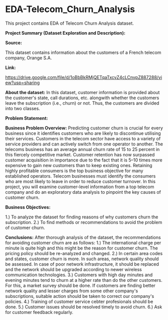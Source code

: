 # EDA-Telecom_Churn_Analysis
This project contains EDA of Telecom Churn Analysis dataset.

**Project Summary (Dataset Exploration and Description):**

**Source:**

This dataset contains information about the customers of a French telecom company, Orange S.A.

**Link:**

https://drive.google.com/file/d/1oBbBkRMjQETqaTxcvZ4cLCnvpZ887288/view?usp=sharing


**About the dataset:**
In this dataset, customer information is provided about the customer's state, call durations, etc. alongwith whether the customers leave the subscription (i.e., churn) or not. Thus, the customers are divided into two classes.


**Problem Statement:**

**Business Problem Overview:**
Predicting customer churn is crucial for every business since it identifies customers who are likely to discontinue utilising their services. Customers in the telecom sector have access to a variety of service providers and can actively switch from one operator to another. The telecoms business has an average annual churn rate of 15 to 25 percent in this fiercely competitive market. Customer retention has now surpassed customer acquisition in importance due to the fact that it is 5–10 times more expensive to gain new customers than to keep existing ones.
Retaining highly profitable consumers is the top business objective for many established operators. Telecom businesses must identify the consumers who are most likely to leave in order to reduce customer turnover. In this project, you will examine customer-level information from a top telecom company and do an exploratory data analysis to pinpoint the key causes of customer churn.


**Business Objectives:**

1.) To analyze the dataset for finding reasons of why customers churn the subscription.
2.) To find methods or recommendations to avoid the problem of customer churn.

**Conclusions:**
After thorough analysis of the dataset, the recommendations for avoiding customer churn are as follows: 1.) The international charge per minute is quite high and this might be the reason for customer churn. The pricing policy should be re-analyzed and changed.
2.) In certain area codes and states, customer churn is more. In such areas, network quality should be assessed. In case of poor network infrastructure, it should be replaced and the network should be upgraded according to newer wireless communication technologies.
3.) Customers with high day minutes and evening minutes tend to churn at a higher rate than do the other customers. For this, a market survey should be done. If customers are finding better network quality and lesser charges from some other company's subscriptions, suitable action should be taken to correct our company's policies.
4.) Training of customer service cebter profesionals should be done.
5.) Customer issues should be resolved timely to avoid churn.
6.) Ask for customer feedback regularly.
